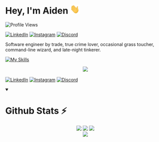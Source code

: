 # Hey, I'm Aiden <img src="https://github.com/Navnedia/Navnedia/blob/main/Assets/wave.gif" width="30px" height="30px"></h1>

<!-- ![Name Banner](https://github.com/Navnedia/Navnedia/blob/main/Assets/Navnedia_Banner.png) -->
![Profile Views](https://komarev.com/ghpvc/?username=Navnedia&style=flat&color=red)

[![LinkedIn](https://skillicons.dev/icons?i=linkedin)](https://www.linkedin.com/in/aidenv/)
[![Instagram](https://skillicons.dev/icons?i=instagram)](https://instagram.com/aiden.vand)
[![Discord](https://skillicons.dev/icons?i=discord)](https://discord.com/users/579480650470522910)

Software engineer by trade, true crime lover, occasional grass toucher, command-line wizard, and late-night tinkerer.

<!--
<div align="center">
	<img src="https://github-readme-activity-graph.cyclic.app/graph?username=Navnedia&color=f2e8e7&point=77b0ca&line=913937&area_color=913937&bg_color=292a36&area=true&hide_border=true">
</div> --> <!-- End Contributions Activity Graph -->


[![My Skills](https://skillicons.dev/icons?i=java,py,js,ts,nodejs,react,cs,dotnet,express,django,swift,git,docker,bash,linux,mongodb,postgres,bootstrap,aws,azure,cloudflare,html,css,md,github,postman,vscode,githubactions,gradle,idea,pycharm,scala,rust,sklearn,selenium,windows,apple&perline=11)](https://aidenv.dev)


<div align="center">
	<a hred="https://aidenv.dev"><img src="https://skillicons.dev/icons?i=java,python,js,ts,cs,swift,bash,md,nodejs,react,dotnet,express,django,bootstrap,sklearn,mongodb,postgres,git,github,githubactions,docker,postman,vscode,idea,pycharm,linux,windows,apple,aws,azure,cloudflare,html,css&perline=11" /></a>
</div> <!-- End Profile Views -->

[![LinkedIn](https://skillicons.dev/icons?i=linkedin)](https://www.linkedin.com/in/aidenv/)
[![Instagram](https://skillicons.dev/icons?i=instagram)](https://instagram.com/aiden.vand)
[![Discord](https://skillicons.dev/icons?i=discord)](https://discord.com/users/579480650470522910)

<!-- <div align="center">
	<h2>Language Stats</h2>
	<img src="https://github-readme-stats.vercel.app/api/wakatime?username=navnedia\&bg_color=292a36&title_color=913937&text_color=f2e8e7&hide_border=true&include_all_commits=true&count_private=true&layout=compact&langs_count=12">
</div> -->
<!-- End Language Stats WakaTime (All Time) -->

<!--<h2 align="center">WakaTime - Past Week Language Stats</h2>-->
<!-- To re-activate this section, just remove the !!! at the start of the comment body tags below: -->
<!--!!!START_SECTION:waka-->
<!--!!!END_SECTION:waka-->
<!-- End WakaTime Past Week Language Stats -->

<!--<h1 align="center">About Me (Coming Soon...)</h1>

- 🔭 I’m currently working on ...
- 🌱 I’m currently learning ...
- 👯 I’m looking to collaborate on ...
- 🤔 I’m looking for help with ...
- 💬 Ask me about ...
- 📫 How to reach me: ...
- 😄 Pronouns: ...
- ⚡ Fun fact: ...
-->
<!-- End About Me Section -->


<details open>
  <summary><h1>Github Stats ⚡</h1></summary>
  <div align="center">
	<img src="https://github-readme-stats.vercel.app/api?username=Navnedia&bg_color=292a36&title_color=913937&text_color=f2e8e7&icon_color=77b0ca&show_icons=true&count_private=true&hide_border=true&include_all_commits=true&count_private=true&custom_title=%20GitHub%20Stats" width="45%"> <!-- End GitHub Stats -->
	<img src="https://github-readme-streak-stats.herokuapp.com/?user=Navnedia&theme=dark&hide_border=true&date_format=M%20j%5B%2C%20Y%5D&background=292A36&ring=913937&currStreakLabel=77B0CA&sideLabels=F2E8E7&sideNums=F2E8E7&currStreakNum=F2E8E7&stroke=F2E8E7" width="47.5%"> <!-- End Streak Stats -->
	  <img src="https://github-readme-stats.vercel.app/api/top-langs/?username=Navnedia&bg_color=292a36&title_color=913937&text_color=f2e8e7&hide_border=true&include_all_commits=true&count_private=true&layout=compact">
	</div>
	<div align="center">
		<img src="https://komarev.com/ghpvc/?username=Navnedia&style=flat&color=red">
	</div> <!-- End Profile Views -->
</details>
